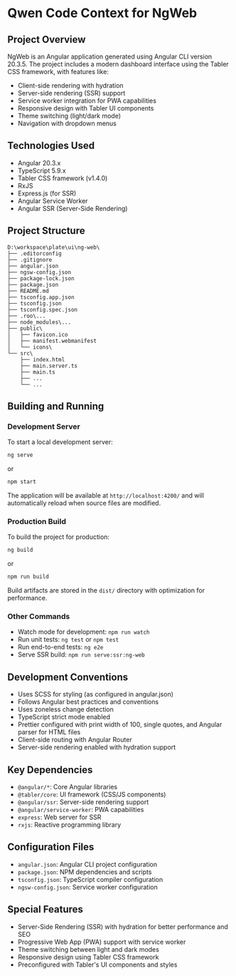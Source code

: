 # Qwen Code Context for NgWeb

## Project Overview

NgWeb is an Angular application generated using Angular CLI version 20.3.5. The project includes a modern dashboard interface using the Tabler CSS framework, with features like:

- Client-side rendering with hydration
- Server-side rendering (SSR) support
- Service worker integration for PWA capabilities
- Responsive design with Tabler UI components
- Theme switching (light/dark mode)
- Navigation with dropdown menus

## Technologies Used

- Angular 20.3.x
- TypeScript 5.9.x
- Tabler CSS framework (v1.4.0)
- RxJS
- Express.js (for SSR)
- Angular Service Worker
- Angular SSR (Server-Side Rendering)

## Project Structure

```
D:\workspace\plate\ui\ng-web\
├── .editorconfig
├── .gitignore
├── angular.json
├── ngsw-config.json
├── package-lock.json
├── package.json
├── README.md
├── tsconfig.app.json
├── tsconfig.json
├── tsconfig.spec.json
├── .roo\...
├── node_modules\...
├── public\
│   ├── favicon.ico
│   ├── manifest.webmanifest
│   └── icons\
└── src\
    ├── index.html
    ├── main.server.ts
    ├── main.ts
    ├── ...
    └── ...
```

## Building and Running

### Development Server
To start a local development server:
```bash
ng serve
```
or
```bash
npm start
```
The application will be available at `http://localhost:4200/` and will automatically reload when source files are modified.

### Production Build
To build the project for production:
```bash
ng build
```
or
```bash
npm run build
```
Build artifacts are stored in the `dist/` directory with optimization for performance.

### Other Commands
- Watch mode for development: `npm run watch`
- Run unit tests: `ng test` or `npm test`
- Run end-to-end tests: `ng e2e`
- Serve SSR build: `npm run serve:ssr:ng-web`

## Development Conventions

- Uses SCSS for styling (as configured in angular.json)
- Follows Angular best practices and conventions
- Uses zoneless change detection
- TypeScript strict mode enabled
- Prettier configured with print width of 100, single quotes, and Angular parser for HTML files
- Client-side routing with Angular Router
- Server-side rendering enabled with hydration support

## Key Dependencies

- `@angular/*`: Core Angular libraries
- `@tabler/core`: UI framework (CSS/JS components)
- `@angular/ssr`: Server-side rendering support
- `@angular/service-worker`: PWA capabilities
- `express`: Web server for SSR
- `rxjs`: Reactive programming library

## Configuration Files

- `angular.json`: Angular CLI project configuration
- `package.json`: NPM dependencies and scripts
- `tsconfig.json`: TypeScript compiler configuration
- `ngsw-config.json`: Service worker configuration

## Special Features

- Server-Side Rendering (SSR) with hydration for better performance and SEO
- Progressive Web App (PWA) support with service worker
- Theme switching between light and dark modes
- Responsive design using Tabler CSS framework
- Preconfigured with Tabler's UI components and styles
